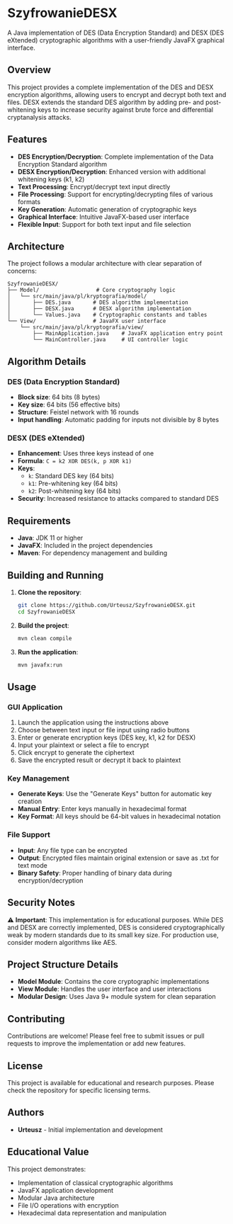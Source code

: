 # SzyfrowanieDESX

A Java implementation of DES (Data Encryption Standard) and DESX (DES eXtended) cryptographic algorithms with a user-friendly JavaFX graphical interface.

## Overview

This project provides a complete implementation of the DES and DESX encryption algorithms, allowing users to encrypt and decrypt both text and files. DESX extends the standard DES algorithm by adding pre- and post-whitening keys to increase security against brute force and differential cryptanalysis attacks.

## Features

- **DES Encryption/Decryption**: Complete implementation of the Data Encryption Standard algorithm
- **DESX Encryption/Decryption**: Enhanced version with additional whitening keys (k1, k2)
- **Text Processing**: Encrypt/decrypt text input directly
- **File Processing**: Support for encrypting/decrypting files of various formats
- **Key Generation**: Automatic generation of cryptographic keys
- **Graphical Interface**: Intuitive JavaFX-based user interface
- **Flexible Input**: Support for both text input and file selection

## Architecture

The project follows a modular architecture with clear separation of concerns:

```
SzyfrowanieDESX/
├── Model/                  # Core cryptography logic
│   └── src/main/java/pl/kryptografia/model/
│       ├── DES.java       # DES algorithm implementation
│       ├── DESX.java      # DESX algorithm implementation
│       └── Values.java    # Cryptographic constants and tables
└── View/                  # JavaFX user interface
    └── src/main/java/pl/kryptografia/view/
        ├── MainApplication.java    # JavaFX application entry point
        └── MainController.java     # UI controller logic
```

## Algorithm Details

### DES (Data Encryption Standard)
- **Block size**: 64 bits (8 bytes)
- **Key size**: 64 bits (56 effective bits)
- **Structure**: Feistel network with 16 rounds
- **Input handling**: Automatic padding for inputs not divisible by 8 bytes

### DESX (DES eXtended)
- **Enhancement**: Uses three keys instead of one
- **Formula**: `C = k2 XOR DES(k, p XOR k1)`
- **Keys**:
  - `k`: Standard DES key (64 bits)
  - `k1`: Pre-whitening key (64 bits)
  - `k2`: Post-whitening key (64 bits)
- **Security**: Increased resistance to attacks compared to standard DES

## Requirements

- **Java**: JDK 11 or higher
- **JavaFX**: Included in the project dependencies
- **Maven**: For dependency management and building

## Building and Running

1. **Clone the repository**:
   ```bash
   git clone https://github.com/Urteusz/SzyfrowanieDESX.git
   cd SzyfrowanieDESX
   ```

2. **Build the project**:
   ```bash
   mvn clean compile
   ```

3. **Run the application**:
   ```bash
   mvn javafx:run
   ```

## Usage

### GUI Application
1. Launch the application using the instructions above
2. Choose between text input or file input using radio buttons
3. Enter or generate encryption keys (DES key, k1, k2 for DESX)
4. Input your plaintext or select a file to encrypt
5. Click encrypt to generate the ciphertext
6. Save the encrypted result or decrypt it back to plaintext

### Key Management
- **Generate Keys**: Use the "Generate Keys" button for automatic key creation
- **Manual Entry**: Enter keys manually in hexadecimal format
- **Key Format**: All keys should be 64-bit values in hexadecimal notation

### File Support
- **Input**: Any file type can be encrypted
- **Output**: Encrypted files maintain original extension or save as .txt for text mode
- **Binary Safety**: Proper handling of binary data during encryption/decryption

## Security Notes

⚠️ **Important**: This implementation is for educational purposes. While DES and DESX are correctly implemented, DES is considered cryptographically weak by modern standards due to its small key size. For production use, consider modern algorithms like AES.

## Project Structure Details

- **Model Module**: Contains the core cryptographic implementations
- **View Module**: Handles the user interface and user interactions
- **Modular Design**: Uses Java 9+ module system for clean separation

## Contributing

Contributions are welcome! Please feel free to submit issues or pull requests to improve the implementation or add new features.

## License

This project is available for educational and research purposes. Please check the repository for specific licensing terms.

## Authors

- **Urteusz** - Initial implementation and development

## Educational Value

This project demonstrates:
- Implementation of classical cryptographic algorithms
- JavaFX application development
- Modular Java architecture
- File I/O operations with encryption
- Hexadecimal data representation and manipulation